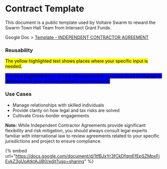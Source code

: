 # Contract Template

This document is a public template used by Voltaire Swarm to reward the Swarm Town Hall Team from Intersect Grant Funds.

Google Doc > [Template - INDEPENDENT CONTRACTOR AGREEMENT](https://docs.google.com/document/d/1tfBJxYr3fCkDfgmEfEpSZMpxFjEvkZ3gUpAtktAJjB0/edit?tab=t.0)

### Reusability

<mark style="background-color:yellow;">The yellow highlighted text shows places where your specific input is needed.</mark>

<mark style="background-color:blue;">The blue highlighted text shows information that you may need to change or delete due to your and the project's circumstances</mark>

### Use Cases

* Manage relationships with skilled individuals
* Provide clarity on how legal and tax risks are solved
* Cultivate Cross-border engagements



**Note:** While Independent Contractor Agreements provide significant flexibility and risk mitigation, you should always consult legal experts familiar with international law to review agreements related to your specific jurisdictions and project to ensure compliance.

{% embed url="https://docs.google.com/document/d/1tfBJxYr3fCkDfgmEfEpSZMpxFjEvkZ3gUpAtktAJjB0/edit?usp=sharing" %}
